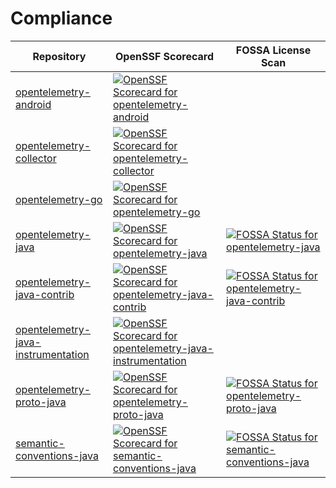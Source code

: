 # Compliance

| Repository                                                                                                 | OpenSSF Scorecard                                                                                                                                                                                                                                                    | FOSSA License Scan                                                                                                                                                                                                                                                                                                                            |
|------------------------------------------------------------------------------------------------------------|----------------------------------------------------------------------------------------------------------------------------------------------------------------------------------------------------------------------------------------------------------------------|-----------------------------------------------------------------------------------------------------------------------------------------------------------------------------------------------------------------------------------------------------------------------------------------------------------------------------------------------|
| [opentelemetry-android](https://github.com/open-telemetry/opentelemetry-android)                           | [![OpenSSF Scorecard for opentelemetry-android](https://api.scorecard.dev/projects/github.com/open-telemetry/opentelemetry-android/badge)](https://scorecard.dev/viewer/?uri=github.com/open-telemetry/opentelemetry-android)                                        |                                                                                                                                                                                                                                                                                                                                               |
| [opentelemetry-collector](https://github.com/open-telemetry/opentelemetry-collector)                       | [![OpenSSF Scorecard for opentelemetry-collector](https://api.scorecard.dev/projects/github.com/open-telemetry/opentelemetry-collector/badge)](https://scorecard.dev/viewer/?uri=github.com/open-telemetry/opentelemetry-collector)                                  |                                                                                                                                                                                                                                                                                                                                               |
| [opentelemetry-go](https://github.com/open-telemetry/opentelemetry-go)                                     | [![OpenSSF Scorecard for opentelemetry-go](https://api.scorecard.dev/projects/github.com/open-telemetry/opentelemetry-go/badge)](https://scorecard.dev/viewer/?uri=github.com/open-telemetry/opentelemetry-go)                                                       |                                                                                                                                                                                                                                                                                                                                               |
| [opentelemetry-java](https://github.com/open-telemetry/opentelemetry-java)                                 | [![OpenSSF Scorecard for opentelemetry-java](https://api.scorecard.dev/projects/github.com/open-telemetry/opentelemetry-java/badge)](https://scorecard.dev/viewer/?uri=github.com/open-telemetry/opentelemetry-java)                                                 | [![FOSSA Status for opentelemetry-java](https://app.fossa.com/api/projects/custom%2B51454%2Fgithub.com%2Fopen-telemetry%2Fopentelemetry-java.svg?type=shield&issueType=license)](https://app.fossa.com/projects/custom%2B51454%2Fgithub.com%2Fopen-telemetry%2Fopentelemetry-java?ref=badge_shield&issueType=license)                         |
| [opentelemetry-java-contrib](https://github.com/open-telemetry/opentelemetry-java-contrib)                 | [![OpenSSF Scorecard for opentelemetry-java-contrib](https://api.scorecard.dev/projects/github.com/open-telemetry/opentelemetry-java-contrib/badge)](https://scorecard.dev/viewer/?uri=github.com/open-telemetry/opentelemetry-java-contrib)                         | [![FOSSA Status for opentelemetry-java-contrib](https://app.fossa.com/api/projects/custom%2B51454%2Fgithub.com%2Fopen-telemetry%2Fopentelemetry-java-contrib.svg?type=shield&issueType=license)](https://app.fossa.com/projects/custom%2B51454%2Fgithub.com%2Fopen-telemetry%2Fopentelemetry-java-contrib?ref=badge_shield&issueType=license) |
| [opentelemetry-java-instrumentation](https://github.com/open-telemetry/opentelemetry-java-instrumentation) | [![OpenSSF Scorecard for opentelemetry-java-instrumentation](https://api.scorecard.dev/projects/github.com/open-telemetry/opentelemetry-java-instrumentation/badge)](https://scorecard.dev/viewer/?uri=github.com/open-telemetry/opentelemetry-java-instrumentation) |                                                                                                                                                                                                                                                                                                                                               |
| [opentelemetry-proto-java](https://github.com/open-telemetry/opentelemetry-proto-java)                     | [![OpenSSF Scorecard for opentelemetry-proto-java](https://api.scorecard.dev/projects/github.com/open-telemetry/opentelemetry-proto-java/badge)](https://scorecard.dev/viewer/?uri=github.com/open-telemetry/opentelemetry-proto-java)                               | [![FOSSA Status for opentelemetry-proto-java](https://app.fossa.com/api/projects/custom%2B51454%2Fgithub.com%2Fopen-telemetry%2Fopentelemetry-proto-java.svg?type=shield&issueType=license)](https://app.fossa.com/projects/custom%2B51454%2Fgithub.com%2Fopen-telemetry%2Fopentelemetry-proto-java?ref=badge_shield&issueType=license)       |
| [semantic-conventions-java](https://github.com/open-telemetry/semantic-conventions-java)                   | [![OpenSSF Scorecard for semantic-conventions-java](https://api.scorecard.dev/projects/github.com/open-telemetry/semantic-conventions-java/badge)](https://scorecard.dev/viewer/?uri=github.com/open-telemetry/semantic-conventions-java)                            | [![FOSSA Status for semantic-conventions-java](https://app.fossa.com/api/projects/custom%2B51454%2Fgithub.com%2Fopen-telemetry%2Fsemantic-conventions-java.svg?type=shield&issueType=license)](https://app.fossa.com/projects/custom%2B51454%2Fgithub.com%2Fopen-telemetry%2Fsemantic-conventions-java?ref=badge_shield&issueType=license)    |

